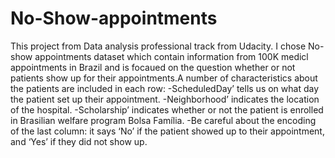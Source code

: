 # No-Show-appointments
This project from Data analysis professional track from Udacity.
I chose No-show appointments dataset which contain information from 100K medicl appointments in Brazil and is focaued on the question whether or not patients show up for their appointments.A number of characteristics about the patients are included in each row:
        -ScheduledDay’ tells us on what day the patient set up their appointment.
        -Neighborhood’ indicates the location of the hospital.
        -Scholarship’ indicates whether or not the patient is enrolled in Brasilian welfare program Bolsa Família.
        -Be careful about the encoding of the last column: it says ‘No’ if the patient showed up to their appointment, and ‘Yes’ if they did not show up.
        
